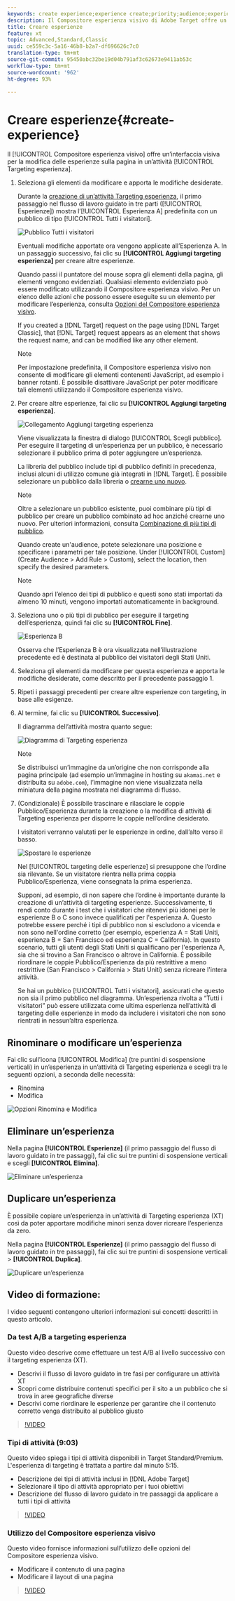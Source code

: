 ```yaml
---
keywords: create experience;experience create;priority;audience;experience;visual experience composer
description: Il Compositore esperienza visivo di Adobe Target offre un’interfaccia visiva per la modifica delle esperienze sulla pagina in un’attività Targeting esperienza.
title: Creare esperienze
feature: xt
topic: Advanced,Standard,Classic
uuid: ce559c3c-5a16-46b8-b2a7-df696626c7c0
translation-type: tm+mt
source-git-commit: 95450abc32be19d04b791af3c62673e9411ab53c
workflow-type: tm+mt
source-wordcount: '962'
ht-degree: 93%

---
```



# Creare esperienze{#create-experience}

Il [!UICONTROL Compositore esperienza visivo] offre un’interfaccia visiva per la modifica delle esperienze sulla pagina in un’attività [!UICONTROL Targeting esperienza].

1. Seleziona gli elementi da modificare e apporta le modifiche desiderate.

   Durante la [creazione di un’attività Targeting esperienza](/help/c-activities/t-experience-target/t-xt-create/xt-create.md), il primo passaggio nel flusso di lavoro guidato in tre parti ([!UICONTROL Esperienze]) mostra l’[!UICONTROL Esperienza A] predefinita con un pubblico di tipo [!UICONTROL Tutti i visitatori].

   ![Pubblico Tutti i visitatori](/help/c-activities/t-experience-target/t-xt-create/assets/all-visitors.png)

   Eventuali modifiche apportate ora vengono applicate all’Esperienza A. In un passaggio successivo, fai clic su **[!UICONTROL Aggiungi targeting esperienza]** per creare altre esperienze.

   Quando passi il puntatore del mouse sopra gli elementi della pagina, gli elementi vengono evidenziati. Qualsiasi elemento evidenziato può essere modificato utilizzando il Compositore esperienza visivo. Per un elenco delle azioni che possono essere eseguite su un elemento per modificare l’esperienza, consulta [Opzioni del Compositore esperienza visivo](/help/c-experiences/c-visual-experience-composer/viztarget-options.md).

   If you created a [!DNL Target] request on the page using [!DNL Target Classic], that [!DNL Target] request appears as an element that shows the request name, and can be modified like any other element.

   >[!NOTE]
   >
   >Per impostazione predefinita, il Compositore esperienza visivo non consente di modificare gli elementi contenenti JavaScript, ad esempio i banner rotanti. È possibile disattivare JavaScript per poter modificare tali elementi utilizzando il Compositore esperienza visivo.

1. Per creare altre esperienze, fai clic su **[!UICONTROL Aggiungi targeting esperienza]**.

   ![Collegamento Aggiungi targeting esperienza](/help/c-activities/t-experience-target/t-xt-create/assets/add-experience-targeting.png)

   Viene visualizzata la finestra di dialogo [!UICONTROL Scegli pubblico]. Per eseguire il targeting di un’esperienza per un pubblico, è necessario selezionare il pubblico prima di poter aggiungere un’esperienza.

   La libreria del pubblico include tipi di pubblico definiti in precedenza, inclusi alcuni di utilizzo comune già integrati in [!DNL Target]. È possibile selezionare un pubblico dalla libreria o [crearne uno nuovo](/help/c-target/c-audiences/audiences.md#concept_65BE870D290E412D8BBF557EEA67C271).

   >[!NOTE]
   >
   >Oltre a selezionare un pubblico esistente, puoi combinare più tipi di pubblico per creare un pubblico combinato ad hoc anziché crearne uno nuovo. Per ulteriori informazioni, consulta [Combinazione di più tipi di pubblico](/help/c-target/combining-multiple-audiences.md#concept_A7386F1EA4394BD2AB72399C225981E5).

   Quando create un&#39;audience, potete selezionare una posizione e specificare i parametri per tale posizione. Under [!UICONTROL Custom] (Create Audience > Add Rule > Custom), select the location, then specify the desired parameters.

   >[!NOTE]
   >
   >Quando apri l’elenco dei tipi di pubblico e questi sono stati importati da almeno 10 minuti, vengono importati automaticamente in background.

1. Seleziona uno o più tipi di pubblico per eseguire il targeting dell’esperienza, quindi fai clic su **[!UICONTROL Fine]**.

   ![Esperienza B](/help/c-activities/t-experience-target/t-xt-create/assets/experience-b.png)

   Osserva che l’Esperienza B è ora visualizzata nell’illustrazione precedente ed è destinata al pubblico dei visitatori degli Stati Uniti.

1. Seleziona gli elementi da modificare per questa esperienza e apporta le modifiche desiderate, come descritto per il precedente passaggio 1.

1. Ripeti i passaggi precedenti per creare altre esperienze con targeting, in base alle esigenze.

1. Al termine, fai clic su **[!UICONTROL Successivo]**.

   Il diagramma dell’attività mostra quanto segue:

   ![Diagramma di Targeting esperienza](/help/c-activities/t-experience-target/t-xt-create/assets/xt_diagram-new.png)

   >[!NOTE]
   >
   >Se distribuisci un’immagine da un’origine che non corrisponde alla pagina principale (ad esempio un’immagine in hosting su `akamai.net` e distribuita su `adobe.com`), l’immagine non viene visualizzata nella miniatura della pagina mostrata nel diagramma di flusso.

1. (Condizionale) È possibile trascinare e rilasciare le coppie Pubblico/Esperienza durante la creazione o la modifica di attività di Targeting esperienza per disporre le coppie nell’ordine desiderato.

   I visitatori verranno valutati per le esperienze in ordine, dall’alto verso il basso.

   ![Spostare le esperienze](/help/c-activities/t-experience-target/t-xt-create/assets/move_experiences-new.png)

   Nel [!UICONTROL targeting delle esperienze] si presuppone che l’ordine sia rilevante. Se un visitatore rientra nella prima coppia Pubblico/Esperienza, viene consegnata la prima esperienza.

   Supponi, ad esempio, di non sapere che l’ordine è importante durante la creazione di un’attività di targeting esperienze. Successivamente, ti rendi conto durante i test che i visitatori che ritenevi più idonei per le esperienze B o C sono invece qualificati per l&#39;esperienza A. Questo potrebbe essere perché i tipi di pubblico non si escludono a vicenda e non sono nell&#39;ordine corretto (per esempio, esperienza A = Stati Uniti, esperienza B = San Francisco ed esperienza C = California). In questo scenario, tutti gli utenti degli Stati Uniti si qualificano per l&#39;esperienza A, sia che si trovino a San Francisco o altrove in California. È possibile riordinare le coppie Pubblico/Esperienza da più restrittive a meno restrittive (San Francisco > California > Stati Uniti) senza ricreare l&#39;intera attività.

   Se hai un pubblico [!UICONTROL Tutti i visitatori], assicurati che questo non sia il primo pubblico nel diagramma. Un’esperienza rivolta a “Tutti i visitatori” può essere utilizzata come ultima esperienza nell’attività di targeting delle esperienze in modo da includere i visitatori che non sono rientrati in nessun’altra esperienza.

## Rinominare o modificare un’esperienza

Fai clic sull’icona [!UICONTROL Modifica] (tre puntini di sospensione verticali) in un’esperienza in un’attività di Targeting esperienza e scegli tra le seguenti opzioni, a seconda delle necessità:

* Rinomina
* Modifica

![Opzioni Rinomina e Modifica](/help/c-activities/t-experience-target/t-xt-create/assets/experience_edit-new.png)

## Eliminare un’esperienza

Nella pagina **[!UICONTROL Esperienze]** (il primo passaggio del flusso di lavoro guidato in tre passaggi), fai clic sui tre puntini di sospensione verticali e scegli **[!UICONTROL Elimina]**.

![Eliminare un’esperienza](/help/c-activities/t-experience-target/t-xt-create/assets/delete-experience.png)

## Duplicare un’esperienza

È possibile copiare un’esperienza in un’attività di Targeting esperienza (XT) così da poter apportare modifiche minori senza dover ricreare l’esperienza da zero.

Nella pagina **[!UICONTROL Esperienze]** (il primo passaggio del flusso di lavoro guidato in tre passaggi), fai clic sui tre puntini di sospensione verticali > **[!UICONTROL Duplica]**.

![Duplicare un’esperienza](/help/c-activities/t-experience-target/t-xt-create/assets/duplicate_experience-new.png)

## Video di formazione:

I video seguenti contengono ulteriori informazioni sui concetti descritti in questo articolo.

### Da test A/B a targeting esperienza

Questo video descrive come effettuare un test A/B al livello successivo con il targeting esperienza (XT).

* Descrivi il flusso di lavoro guidato in tre fasi per configurare un attività XT
* Scopri come distribuire contenuti specifici per il sito a un pubblico che si trova in aree geografiche diverse
* Descrivi come riordinare le esperienze per garantire che il contenuto corretto venga distribuito al pubblico giusto

>[!VIDEO](https://video.tv.adobe.com/v/22418/)

### Tipi di attività (9:03)

Questo video spiega i tipi di attività disponibili in Target Standard/Premium. L&#39;esperienza di targeting è trattata a partire dal minuto 5:15.

* Descrizione dei tipi di attività inclusi in [!DNL Adobe Target]
* Selezionare il tipo di attività appropriato per i tuoi obiettivi
* Descrizione del flusso di lavoro guidato in tre passaggi da applicare a tutti i tipi di attività

>[!VIDEO](https://video.tv.adobe.com/v/17386)

### Utilizzo del Compositore esperienza visivo

Questo video fornisce informazioni sull’utilizzo delle opzioni del Compositore esperienza visivo.

* Modificare il contenuto di una pagina
* Modificare il layout di una pagina

>[!VIDEO](https://video.tv.adobe.com/v/17399)